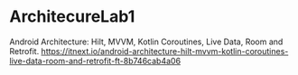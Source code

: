 # ArchitecureLab1
Android Architecture: Hilt, MVVM, Kotlin Coroutines, Live Data, Room and Retrofit. https://itnext.io/android-architecture-hilt-mvvm-kotlin-coroutines-live-data-room-and-retrofit-ft-8b746cab4a06
